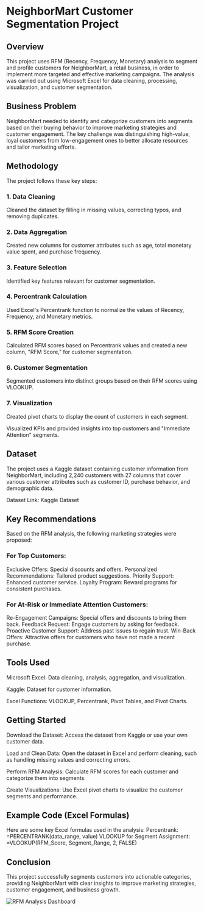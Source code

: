 # NeighborMart Customer Segmentation Project

## Overview
This project uses RFM (Recency, Frequency, Monetary) analysis to segment and profile customers for NeighborMart, a retail business, in order to implement more targeted and effective marketing campaigns. The analysis was carried out using Microsoft Excel for data cleaning, processing, visualization, and customer segmentation.

## Business Problem
NeighborMart needed to identify and categorize customers into segments based on their buying behavior to improve marketing strategies and customer engagement. The key challenge was distinguishing high-value, loyal customers from low-engagement ones to better allocate resources and tailor marketing efforts.

## Methodology
The project follows these key steps:

### 1. Data Cleaning
Cleaned the dataset by filling in missing values, correcting typos, and removing duplicates.

### 2. Data Aggregation
Created new columns for customer attributes such as age, total monetary value spent, and purchase frequency.

### 3. Feature Selection
Identified key features relevant for customer segmentation.

### 4. Percentrank Calculation
Used Excel's Percentrank function to normalize the values of Recency, Frequency, and Monetary metrics.

### 5. RFM Score Creation
Calculated RFM scores based on Percentrank values and created a new column, "RFM Score," for customer segmentation.

### 6. Customer Segmentation
Segmented customers into distinct groups based on their RFM scores using VLOOKUP.

### 7. Visualization
Created pivot charts to display the count of customers in each segment.

Visualized KPIs and provided insights into top customers and "Immediate Attention" segments.

## Dataset
The project uses a Kaggle dataset containing customer information from NeighborMart, including 2,240 customers with 27 columns that cover various customer attributes such as customer ID, purchase behavior, and demographic data.

Dataset Link: Kaggle Dataset

## Key Recommendations
Based on the RFM analysis, the following marketing strategies were proposed:

### For Top Customers:
Exclusive Offers: Special discounts and offers.
Personalized Recommendations: Tailored product suggestions.
Priority Support: Enhanced customer service.
Loyalty Program: Reward programs for consistent purchases.

### For At-Risk or Immediate Attention Customers:
Re-Engagement Campaigns: Special offers and discounts to bring them back.
Feedback Request: Engage customers by asking for feedback.
Proactive Customer Support: Address past issues to regain trust.
Win-Back Offers: Attractive offers for customers who have not made a recent purchase.

## Tools Used
Microsoft Excel: Data cleaning, analysis, aggregation, and visualization.

Kaggle: Dataset for customer information.

Excel Functions: VLOOKUP, Percentrank, Pivot Tables, and Pivot Charts.

## Getting Started
Download the Dataset: Access the dataset from Kaggle or use your own customer data.

Load and Clean Data: Open the dataset in Excel and perform cleaning, such as handling missing values and correcting errors.

Perform RFM Analysis: Calculate RFM scores for each customer and categorize them into segments.

Create Visualizations: Use Excel pivot charts to visualize the customer segments and performance.

## Example Code (Excel Formulas)
Here are some key Excel formulas used in the analysis:
Percentrank:
=PERCENTRANK(data_range, value)
VLOOKUP for Segment Assignment:
=VLOOKUP(RFM_Score, Segment_Range, 2, FALSE)

## Conclusion
This project successfully segments customers into actionable categories, providing NeighborMart with clear insights to improve marketing strategies, customer engagement, and business growth.


![RFM Analysis Dashboard ](https://github.com/user-attachments/assets/f87daf17-9a6a-4d29-99b2-b9ed92caaa58)
